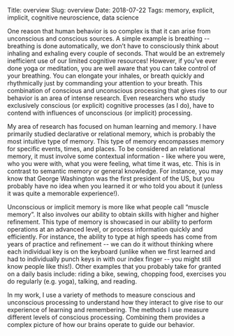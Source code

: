 Title: overview
Slug: overview
Date: 2018-07-22
Tags: memory, explicit, implicit, cognitive neuroscience, data science


One reason that human behavior is so complex is that it can arise from unconscious and conscious sources. A simple example is breathing -- breathing is done automatically, we don’t have to consciously think about inhaling and exhaling every couple of seconds. That would be an extremely inefficient use of our limited cognitive resources! However, if you’ve ever done yoga or meditation, you are well aware that you can take control of your breathing. You can elongate your inhales, or breath quickly and rhythmically just by commanding your attention to your breath. This combination of conscious and unconscious processing that gives rise to our behavior is an area of intense research. Even researchers who study exclusively conscious (or explicit) cognitive processes (as I do), have to contend with influences of unconscious (or implicit) processing.

My area of research has focused on human learning and memory. I have primarily studied declarative or relational memory, which is probably the most intuitive type of memory. This type of memory encompasses memory for specific events, times, and places. To be considered an relational memory, it must involve some contextual information - like where you were, who you were with, what you were feeling, what time it was, etc. This is in contrast to semantic memory or general knowledge. For instance, you may know that George Washington was the first president of the US, but you probably have no idea when you learned it or who told you about it (unless it was quite a memorable experience!).

Unconscious or implicit memory is more like what people call “muscle memory”. It also involves our ability to obtain skills with higher and higher refinement. This type of memory is showcased in our ability to perform operations at an advanced level, or process information quickly and efficiently. For instance, the ability to type at high speeds has come from years of practice and refinement -- we can do it without thinking where each individual key is on the keyboard (unlike when we first learned and had to individually punch keys in with our index finger -- you might still know people like this!). Other examples that you probably take for granted on a daily basis include: riding a bike, sewing, chopping food, exercises you do regularly (e.g. yoga), talking, and reading.

In my work, I use a variety of methods to measure conscious and unconscious processing to understand how they interact to give rise to our experience of learning and remembering. The methods I use measure different levels of conscious processing. Combining them provides a complex picture of how our brains operate to guide our behavior.
